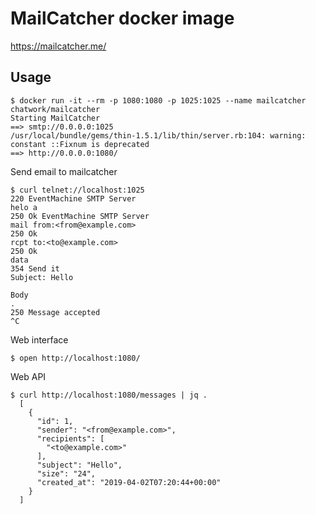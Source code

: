 # MailCatcher docker image

https://mailcatcher.me/

## Usage

```
$ docker run -it --rm -p 1080:1080 -p 1025:1025 --name mailcatcher chatwork/mailcatcher
Starting MailCatcher
==> smtp://0.0.0.0:1025
/usr/local/bundle/gems/thin-1.5.1/lib/thin/server.rb:104: warning: constant ::Fixnum is deprecated
==> http://0.0.0.0:1080/
```

Send email to mailcatcher

```
$ curl telnet://localhost:1025
220 EventMachine SMTP Server
helo a
250 Ok EventMachine SMTP Server
mail from:<from@example.com>
250 Ok
rcpt to:<to@example.com>
250 Ok
data
354 Send it
Subject: Hello

Body
.
250 Message accepted
^C
```

Web interface

```
$ open http://localhost:1080/
```

Web API

```
$ curl http://localhost:1080/messages | jq .
  [
    {
      "id": 1,
      "sender": "<from@example.com>",
      "recipients": [
        "<to@example.com>"
      ],
      "subject": "Hello",
      "size": "24",
      "created_at": "2019-04-02T07:20:44+00:00"
    }
  ]
```
